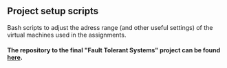 ## Project setup scripts
Bash scripts to adjust the adress range (and other useful settings) of the virtual machines used in the assignments.
<br>
#### The repository to the final "Fault Tolerant Systems" project can be found [here](https://github.com/moussaka-crypto/DB-Cluster/).
